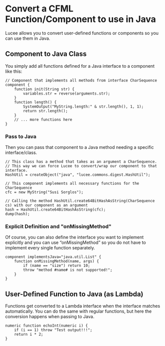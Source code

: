 <!--
{
  "title": "Convert a CFML Function/Component to use in Java",
  "id": "convert-a-cfml-func-to-java",
  "description": "Learn how to convert user-defined functions or components in Lucee to use them in Java. This guide demonstrates how to define components to implement Java interfaces, pass components to Java methods, explicitly define interfaces, and use the onMissingMethod feature. It also shows how to convert user-defined functions to Java lambdas.",
  "since": "6.0",
  "keywords": [
    "conversion",
    "cfc",
    "function",
    "component",
    "Java",
    "lambda",
    "Lucee"
  ]
}
-->
# Convert a CFML Function/Component to use in Java

Lucee allows you to convert user-defined functions or components so you can use them in Java.

## Component to Java Class

You simply add all functions defined for a Java interface to a component like this:

```lucee
// Component that implements all methods from interface CharSequence
component {
    function init(String str) {
        variables.str = reverse(arguments.str);
    }
    function length() {
        SystemOutput("MyString.length:" & str.length(), 1, 1);
        return str.length();
    }
    // ... more functions here
}
```

### Pass to Java

Then you can pass that component to a Java method needing a specific interface/class.

```lucee
// This class has a method that takes as an argument a CharSequence. 
// This way we can force Lucee to convert/wrap our component to that interface.
HashUtil = createObject("java", "lucee.commons.digest.HashUtil");

// This component implements all necessary functions for the CharSequence
cfc = new MyString("Susi Sorglos");

// Calling the method HashUtil.create64BitHashAsString(CharSequence cs) with our component as an argument
hash = HashUtil.create64BitHashAsString(cfc);
dump(hash);
```

### Explicit Definition and "onMissingMethod"

Of course, you can also define the interface you want to implement explicitly and you can use “onMissingMethod” so you do not have to implement every single function separately.

```lucee
component implementsJava="java.util.List" {
    function onMissingMethod(name, args) {
        if (name == "size") return 10;
        throw "method #name# is not supported!";
    }
}
```

## User-Defined Function to Java (as Lambda)

Functions get converted to a Lambda interface when the interface matches automatically. You can do the same with regular functions, but here the conversion happens when passing to Java.

```lucee
numeric function echoInt(numeric i) {
    if (i == 1) throw "Test output!!!";
    return i * 2;
}
```